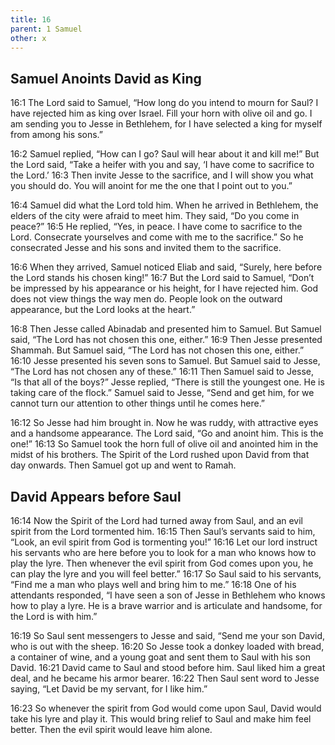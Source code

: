 ```yaml
---
title: 16
parent: 1 Samuel
other: x
---
```


## Samuel Anoints David as King

<a name="16:1">16:1</a> The Lord said to Samuel, “How long do you intend to mourn for Saul? I have rejected him as king over Israel. Fill your horn with olive oil and go. I am sending you to Jesse in Bethlehem, for I have selected a king for myself from among his sons.”

<a name="16:2">16:2</a> Samuel replied, “How can I go? Saul will hear about it and kill me!” But the Lord said, “Take a heifer with you and say, ‘I have come to sacrifice to the Lord.’ <a name="16:3">16:3</a> Then invite Jesse to the sacrifice, and I will show you what you should do. You will anoint for me the one that I point out to you.”

<a name="16:4">16:4</a> Samuel did what the Lord told him. When he arrived in Bethlehem, the elders of the city were afraid to meet him. They said, “Do you come in peace?” <a name="16:5">16:5</a> He replied, “Yes, in peace. I have come to sacrifice to the Lord. Consecrate yourselves and come with me to the sacrifice.” So he consecrated Jesse and his sons and invited them to the sacrifice.

<a name="16:6">16:6</a> When they arrived, Samuel noticed Eliab and said, “Surely, here before the Lord stands his chosen king!” <a name="16:7">16:7</a> But the Lord said to Samuel, “Don’t be impressed by his appearance or his height, for I have rejected him. God does not view things the way men do. People look on the outward appearance, but the Lord looks at the heart.”

<a name="16:8">16:8</a> Then Jesse called Abinadab and presented him to Samuel. But Samuel said, “The Lord has not chosen this one, either.” <a name="16:9">16:9</a> Then Jesse presented Shammah. But Samuel said, “The Lord has not chosen this one, either.” <a name="16:10">16:10</a> Jesse presented his seven sons to Samuel. But Samuel said to Jesse, “The Lord has not chosen any of these.” <a name="16:11">16:11</a> Then Samuel said to Jesse, “Is that all of the boys?” Jesse replied, “There is still the youngest one. He is taking care of the flock.” Samuel said to Jesse, “Send and get him, for we cannot turn our attention to other things until he comes here.”

<a name="16:12">16:12</a> So Jesse had him brought in. Now he was ruddy, with attractive eyes and a handsome appearance. The Lord said, “Go and anoint him. This is the one!” <a name="16:13">16:13</a> So Samuel took the horn full of olive oil and anointed him in the midst of his brothers. The Spirit of the Lord rushed upon David from that day onwards. Then Samuel got up and went to Ramah.

## David Appears before Saul

<a name="16:14">16:14</a> Now the Spirit of the Lord had turned away from Saul, and an evil spirit from the Lord tormented him. <a name="16:15">16:15</a> Then Saul’s servants said to him, “Look, an evil spirit from God is tormenting you!” <a name="16:16">16:16</a> Let our lord instruct his servants who are here before you to look for a man who knows how to play the lyre. Then whenever the evil spirit from God comes upon you, he can play the lyre and you will feel better.” <a name="16:17">16:17</a> So Saul said to his servants, “Find me a man who plays well and bring him to me.” <a name="16:18">16:18</a> One of his attendants responded, “I have seen a son of Jesse in Bethlehem who knows how to play a lyre. He is a brave warrior and is articulate and handsome, for the Lord is with him.”

<a name="16:19">16:19</a> So Saul sent messengers to Jesse and said, “Send me your son David, who is out with the sheep. <a name="16:20">16:20</a> So Jesse took a donkey loaded with bread, a container of wine, and a young goat and sent them to Saul with his son David. <a name="16:21">16:21</a> David came to Saul and stood before him. Saul liked him a great deal, and he became his armor bearer. <a name="16:22">16:22</a> Then Saul sent word to Jesse saying, “Let David be my servant, for I like him.”

<a name="16:23">16:23</a> So whenever the spirit from God would come upon Saul, David would take his lyre and play it. This would bring relief to Saul and make him feel better. Then the evil spirit would leave him alone.
